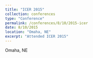 ```yaml
---
title: "ICER 2015"
collection: conferences
type: "Conference"
permalink: /conferences/8/10/2015-icer
date: 8/10/2015
location: "Omaha, NE"
excerpt: "Attended ICER 2015"
---
```


Omaha, NE  
